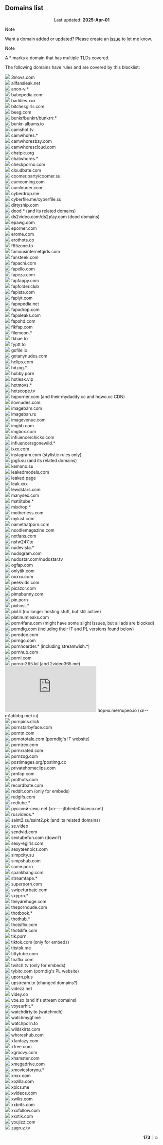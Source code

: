 ## Domains list
<p align=center>Last updated: <strong>2025-Apr-01</strong></p> <!-- for version 2025Apr01-1 -->
<!-- 173+ covered domains in list -->
<!-- Inactive favicon: https://camo.githubusercontent.com/62177e459817b4df36853ce721ce84ca4ec9c02bd04eac6159fcfb516f2c5e55/68747470733a2f2f692e696d6775722e636f6d2f774c586a6b75792e706e67 -> Use "(no longer active, due to be removed from list)", or remove them from the actual list and then remove them from here.
Generic favicon for domains without one: https://camo.githubusercontent.com/929bf5400adaa052864dbfd05652a2c9560cb8cf07c3dd2076498508eb5e2433/68747470733a2f2f692e696d6775722e636f6d2f6256686674394d2e706e67 -->

> [!NOTE]
> Want a domain added or updated? Please create an [issue](https://github.com/zDania4/blocklist/issues/new/choose) to let me know.

> [!NOTE]
> A \* marks a domain that has multiple TLDs covered.

The following domains have rules and are covered by this blocklist:

![](https://www.google.com/s2/favicons?sz=16&domain=3movs.com) 3movs.com  
![](https://www.google.com/s2/favicons?sz=16&domain=allfansleak.net) allfansleak.net  
![](https://www.google.com/s2/favicons?sz=16&domain=anon-v.com) anon-v.*  
![](https://www.google.com/s2/favicons?sz=16&domain=babepedia.com) babepedia.com  
![](https://www.google.com/s2/favicons?sz=16&domain=baddies.xxx) baddies.xxx  
![](https://www.google.com/s2/favicons?sz=16&domain=bitchesgirls.com) bitchesgirls.com  
![](https://www.google.com/s2/favicons?sz=16&domain=beeg.com) beeg.com  
![](https://camo.githubusercontent.com/e43ec5dbe7d394ade2dd558468e0080d8d9bbdaf8273dda36ec768827909e18b/68747470733a2f2f692e696d6775722e636f6d2f596370736c5a642e706e67) bunkr/bunkrr/bunkrrr.\*  
![](https://camo.githubusercontent.com/e43ec5dbe7d394ade2dd558468e0080d8d9bbdaf8273dda36ec768827909e18b/68747470733a2f2f692e696d6775722e636f6d2f596370736c5a642e706e67) bunkr-albums.io  
![](https://www.google.com/s2/favicons?sz=16&domain=camshot.tv) camshot.tv  
![](https://www.google.com/s2/favicons?sz=16&domain=camwhores.tv) camwhores.*  
![](https://www.google.com/s2/favicons?sz=16&domain=camwhoresbay.com) camwhoresbay.com  
![](https://www.google.com/s2/favicons?sz=16&domain=camwhorescloud.com) camwhorescloud.com  
![](https://camo.githubusercontent.com/74626c766e0716f93810d055cbc38362c3d30960fc5ae1979729ffbd656dd705/68747470733a2f2f692e696d6775722e636f6d2f39656e4d647a542e706e67) chatpic.org  
![](https://www.google.com/s2/favicons?sz=16&domain=chatwhores.com) chatwhores.*  
![](https://www.google.com/s2/favicons?sz=16&domain=checkporno.com) checkporno.com  
![](https://www.google.com/s2/favicons?sz=16&domain=cloudbate.com) cloudbate.com  
![](https://www.google.com/s2/favicons?sz=16&domain=coomer.party) coomer.party/coomer.su  
![](https://www.google.com/s2/favicons?sz=16&domain=cumcoming.com) cumcoming.com  
![](https://www.google.com/s2/favicons?sz=16&domain=cumlouder.com) cumlouder.com  
![](https://www.google.com/s2/favicons?sz=16&domain=cyberdrop.me) cyberdrop.me  
![](https://camo.githubusercontent.com/097117e18de01752215731d8f2887b321422c0374b0a6e6bc37e0ce287ee101c/68747470733a2f2f692e696d6775722e636f6d2f734449667652492e706e67) cyberfile.me/cyberfile.su  
![](https://www.google.com/s2/favicons?sz=16&domain=dirtyship.com) dirtyship.com  
![](https://www.google.com/s2/favicons?sz=16&domain=doodstream.com) dood.* (and its related domains)  
![](https://www.google.com/s2/favicons?sz=16&domain=doodstream.com) ds2video.com/ds2play.com (dood domains)  
![](https://www.google.com/s2/favicons?sz=16&domain=epawg.com) epawg.com  
![](https://www.google.com/s2/favicons?sz=16&domain=eporner.com) eporner.com  
![](https://www.google.com/s2/favicons?sz=16&domain=erome.com) erome.com  
![](https://www.google.com/s2/favicons?sz=16&domain=erothots.co) erothots.co  
![](https://www.google.com/s2/favicons?sz=16&domain=f95zone.to) f95zone.to  
![](https://www.google.com/s2/favicons?sz=16&domain=famousinternetgirls.com) famousinternetgirls.com  
![](https://www.google.com/s2/favicons?sz=16&domain=fansteek.com) fansteek.com  
![](https://www.google.com/s2/favicons?sz=16&domain=fapachi.com) fapachi.com  
![](https://www.google.com/s2/favicons?sz=16&domain=fapello.com) fapello.com  
![](https://www.google.com/s2/favicons?sz=16&domain=fapeza.com) fapeza.com  
![](https://www.google.com/s2/favicons?sz=16&domain=fapfappy.com) fapfappy.com  
![](https://www.google.com/s2/favicons?sz=16&domain=fapfolder.club) fapfolder.club  
![](https://www.google.com/s2/favicons?sz=16&domain=fapista.com) fapista.com  
![](https://www.google.com/s2/favicons?sz=16&domain=faplyt.com) faplyt.com  
![](https://camo.githubusercontent.com/f6931fb6b132e947ae6c4dae05af61c42a0d47ad88e5ad35a3d55606be66cac8/68747470733a2f2f6661706f70656469612e6e65742f66617669636f6e2d31367831362e706e67) fapopedia.net  
![](https://www.google.com/s2/favicons?sz=16&domain=fapodrop.com) fapodrop.com  
![](https://www.google.com/s2/favicons?sz=16&domain=fapoleaks.com) fapoleaks.com  
![](https://www.google.com/s2/favicons?sz=16&domain=faponhd.com) fapohd.com  
![](https://www.google.com/s2/favicons?sz=16&domain=fikfap.com) fikfap.com  
![](https://www.google.com/s2/favicons?sz=16&domain=filemoon.sx) filemoon.*  
![](https://www.google.com/s2/favicons?sz=16&domain=fkbae.to) fkbae.to  
![](https://www.google.com/s2/favicons?sz=16&domain=fyptt.to) fyptt.to  
![](https://www.google.com/s2/favicons?sz=16&domain=gofile.io) gofile.io  
![](https://www.google.com/s2/favicons?sz=16&domain=gotanynudes.com) gotanynudes.com  
![](https://www.google.com/s2/favicons?sz=16&domain=hclips.com) hclips.com  
![](https://www.google.com/s2/favicons?sz=16&domain=hdzog.com) hdzog.*  
![](https://www.google.com/s2/favicons?sz=16&domain=hobby.porn) hobby.porn  
![](https://www.google.com/s2/favicons?sz=16&domain=hotleak.vip) hotleak.vip  
![](https://www.google.com/s2/favicons?sz=16&domain=hotmovs.com) hotmovs.*  
![](https://www.google.com/s2/favicons?sz=16&domain=hotscope.tv) hotscope.tv  
![](https://www.google.com/s2/favicons?sz=16&domain=hqporner.com) hqporner.com (and their mydaddy.cc and hqwo.cc CDN)  
![](https://www.google.com/s2/favicons?sz=16&domain=ilovnudes.com) ilovnudes.com  
![](https://www.google.com/s2/favicons?sz=16&domain=imagebam.com) imagebam.com  
![](https://www.google.com/s2/favicons?sz=16&domain=imageban.ru) imageban.ru  
![](https://www.google.com/s2/favicons?sz=16&domain=imagevenue.com) imagevenue.com  
![](https://www.google.com/s2/favicons?sz=16&domain=imgbb.com) imgbb.com  
![](https://www.google.com/s2/favicons?sz=16&domain=imgbox.com) imgbox.com  
![](https://www.google.com/s2/favicons?sz=16&domain=influencerchicks.com) influencerchicks.com  
![](https://www.google.com/s2/favicons?sz=16&domain=influencersgonewild.com) influencersgonewild.*  
![](https://www.google.com/s2/favicons?sz=16&domain=ixxx.com) ixxx.com  
![](https://www.google.com/s2/favicons?sz=16&domain=instagram.com) instagram.com (stylistic rules only)  
![](https://www.google.com/s2/favicons?sz=16&domain=jpg5.su) jpg5.su (and its related domains)  
![](https://www.google.com/s2/favicons?sz=16&domain=kemono.su) kemono.su  
![](https://camo.githubusercontent.com/6b1470254b45cf9bba94596eb8a931a002e90185990e8e6910a8f3f7c7f7fd67/68747470733a2f2f6c65616b65646d6f64656c732e636f6d2f66617669636f6e2f66617669636f6e2d31367831362e706e67) leakedmodels.com  
![](https://www.google.com/s2/favicons?sz=16&domain=leaked.page) leaked.page  
![](https://www.google.com/s2/favicons?sz=16&domain=leak.xxx) leak.xxx  
![](https://www.google.com/s2/favicons?sz=16&domain=lewdstars.com) lewdstars.com  
![](https://www.google.com/s2/favicons?sz=16&domain=manysex.com) manysex.com  
![](https://www.google.com/s2/favicons?sz=16&domain=mat6tube.com) mat6tube.*  
![](https://www.google.com/s2/favicons?sz=16&domain=mixdrop.ps) mixdrop.*  
![](https://www.google.com/s2/favicons?sz=16&domain=motherless.com) motherless.com  
![](https://www.google.com/s2/favicons?sz=16&domain=mylust.com) mylust.com  
![](https://www.google.com/s2/favicons?sz=16&domain=namethatporn.com) namethatporn.com  
![](https://www.google.com/s2/favicons?sz=16&domain=noodlemagazine.com) noodlemagazine.com  
![](https://www.google.com/s2/favicons?sz=16&domain=notfans.com) notfans.com  
![](https://www.google.com/s2/favicons?sz=16&domain=nsfw247.to) nsfw247.to  
![](https://www.google.com/s2/favicons?sz=16&domain=nudevista.com) nudevista.*  
![](https://www.google.com/s2/favicons?sz=16&domain=nudogram.com) nudogram.com  
![](https://www.google.com/s2/favicons?sz=16&domain=nudostar.com) nudostar.com/nudostar.tv  
![](https://www.google.com/s2/favicons?sz=16&domain=ogfap.com) ogfap.com  
![](https://www.google.com/s2/favicons?sz=16&domain=onlytik.com) onlytik.com  
![](https://www.google.com/s2/favicons?sz=16&domain=ooxxx.com) ooxxx.com  
![](https://www.google.com/s2/favicons?sz=16&domain=peekvids.com) peekvids.com  
![](https://www.google.com/s2/favicons?sz=16&domain=picazor.com) picazor.com  
![](https://www.google.com/s2/favicons?sz=16&domain=pimpbunny.com) pimpbunny.com  
![](https://www.google.com/s2/favicons?sz=16&domain=pin.porn) pin.porn  
![](https://www.google.com/s2/favicons?sz=16&domain=pixhost.to) pixhost.*  
![](https://camo.githubusercontent.com/929bf5400adaa052864dbfd05652a2c9560cb8cf07c3dd2076498508eb5e2433/68747470733a2f2f692e696d6775722e636f6d2f6256686674394d2e706e67) pixl.li (no longer hosting stuff, but still active)  
![](https://www.google.com/s2/favicons?sz=16&domain=platinumleaks.com) platinumleaks.com  
![](https://www.google.com/s2/favicons?sz=16&domain=porn4fans.com) porn4fans.com (might have some slight issues, but all ads are blocked)  
![](https://www.google.com/s2/favicons?sz=16&domain=porndig.com) porndig.com (including their IT and PL versions found below)  
![](https://www.google.com/s2/favicons?sz=16&domain=porndoe.com) porndoe.com  
![](https://www.google.com/s2/favicons?sz=16&domain=porngo.com) porngo.com  
![](https://www.google.com/s2/favicons?sz=16&domain=pornhoarder.tv) pornhoarder.* (including streamwish.\*)  
![](https://www.google.com/s2/favicons?sz=16&domain=pornhub.com) pornhub.com   
![](https://www.google.com/s2/favicons?sz=16&domain=pornl.com) pornl.com  
![](https://www.google.com/s2/favicons?sz=16&domain=porno-365.lol) porno-365.lol (and 2video365.me)  
![](https://www.google.com/s2/favicons?sz=16&domain=порно.me) порно.me/порно.io (xn--m1abbbg.me/.io)  
![](https://www.google.com/s2/favicons?sz=16&domain=pornpics.click) pornpics.click  
![](https://www.google.com/s2/favicons?sz=16&domain=pornstarbyface.com) pornstarbyface.com  
![](https://www.google.com/s2/favicons?sz=16&domain=porntn.com) porntn.com  
![](https://www.google.com/s2/favicons?sz=16&domain=pornototale.com) pornototale.com (porndig's IT website)  
![](https://www.google.com/s2/favicons?sz=16&domain=porntrex.com) porntrex.com  
![](https://www.google.com/s2/favicons?sz=16&domain=pornxrated.com) pornxrated.com  
![](https://www.google.com/s2/favicons?sz=16&domain=pornzog.com) pornzog.com  
![](https://www.google.com/s2/favicons?sz=16&domain=postimages.org) postimages.org/postimg.cc  
![](https://www.google.com/s2/favicons?sz=16&domain=privatehomeclips.com) privatehomeclips.com  
![](https://www.google.com/s2/favicons?sz=16&domain=prnfap.com) prnfap.com  
![](https://www.google.com/s2/favicons?sz=16&domain=prothots.com) prothots.com  
![](https://www.google.com/s2/favicons?sz=16&domain=recordbate.com) recordbate.com  
![](https://www.google.com/s2/favicons?sz=16&domain=reddit.com) reddit.com (only for embeds)  
![](https://www.google.com/s2/favicons?sz=16&domain=redgifs.com) redgifs.com  
![](https://www.google.com/s2/favicons?sz=16&domain=redtube.com) redtube.*  
![](https://www.google.com/s2/favicons?sz=16&domain=русский-секс.net) русский-секс.net (xn----jtbhede0biaeco.net)  
![](https://www.google.com/s2/favicons?sz=16&domain=rusvideos.day) rusvideos.*  
![](https://www.google.com/s2/favicons?sz=16&domain=saint2.su) saint2.su/saint2.pk (and its related domains)  
![](https://www.google.com/s2/favicons?sz=16&domain=se.video) se.video  
![](https://www.google.com/s2/favicons?sz=16&domain=sendvid.com) sendvid.com  
![](https://camo.githubusercontent.com/929bf5400adaa052864dbfd05652a2c9560cb8cf07c3dd2076498508eb5e2433/68747470733a2f2f692e696d6775722e636f6d2f6256686674394d2e706e67) sextubefun.com (down?)  
![](https://www.google.com/s2/favicons?sz=16&domain=sexy-egirls.com) sexy-egirls.com  
![](https://www.google.com/s2/favicons?sz=16&domain=sexyteenpics.com) sexyteenpics.com  
![](https://www.google.com/s2/favicons?sz=16&domain=simpcity.su) simpcity.su  
![](https://www.google.com/s2/favicons?sz=16&domain=simpshub.com) simpshub.com  
![](https://www.google.com/s2/favicons?sz=16&domain=some.porn) some.porn  
![](https://www.google.com/s2/favicons?sz=16&domain=spankbang.com) spankbang.com  
![](https://www.google.com/s2/favicons?sz=16&domain=streamtape.com) streamtape.*  
![](https://www.google.com/s2/favicons?sz=16&domain=superporn.com) superporn.com  
![](https://www.google.com/s2/favicons?sz=16&domain=swipeturbate.com) swipeturbate.com  
![](https://www.google.com/s2/favicons?sz=16&domain=sxyprn.com) sxyprn.*  
![](https://www.google.com/s2/favicons?sz=16&domain=theyarehuge.com) theyarehuge.com  
![](https://www.google.com/s2/favicons?sz=16&domain=theporndude.com) theporndude.com  
![](https://www.google.com/s2/favicons?sz=16&domain=thotbook.co) thotbook.*  
![](https://www.google.com/s2/favicons?sz=16&domain=thothub.com) thothub.*  
![](https://www.google.com/s2/favicons?sz=16&domain=thotsflix.com) thotsflix.com  
![](https://www.google.com/s2/favicons?sz=16&domain=thotslife.com) thotslife.com  
![](https://www.google.com/s2/favicons?sz=16&domain=tik.porn) tik.porn  
![](https://www.google.com/s2/favicons?sz=16&domain=tiktok.com) tiktok.com (only for embeds)  
![](https://www.google.com/s2/favicons?sz=16&domain=titstok.me) titstok.me  
![](https://www.google.com/s2/favicons?sz=16&domain=tittytube.com) tittytube.com  
![](https://www.google.com/s2/favicons?sz=16&domain=tnaflix.com) tnaflix.com  
![](https://www.google.com/s2/favicons?sz=16&domain=twitch.tv) twitch.tv (only for embeds)  
![](https://www.google.com/s2/favicons?sz=16&domain=tybito.com) tybito.com (porndig's PL website)  
![](https://camo.githubusercontent.com/929bf5400adaa052864dbfd05652a2c9560cb8cf07c3dd2076498508eb5e2433/68747470733a2f2f692e696d6775722e636f6d2f6256686674394d2e706e67) uporn.plus  
![](https://camo.githubusercontent.com/48363bccd925c693281f7be3aa859f314e997ea253775e6e4022b1c7463c3e4b/68747470733a2f2f7777772e676f6f676c652e636f6d2f73322f66617669636f6e733f737a3d313626646f6d61696e3d757073747265616d2e746f) upstream.to (changed domains?)  
![](https://www.google.com/s2/favicons?sz=16&domain=videzz.net) videzz.net  
![](https://www.google.com/s2/favicons?sz=16&domain=videy.co) videy.co  
![](https://www.google.com/s2/favicons?sz=16&domain=voe.sx) voe.sx (and it's stream domains)  
![](https://www.google.com/s2/favicons?sz=16&domain=voyeurhit.com) voyeurhit.*  
![](https://www.google.com/s2/favicons?sz=16&domain=watchdirty.to) watchdirty.to (watchmdh)  
![](https://www.google.com/s2/favicons?sz=16&domain=watchmygf.me) watchmygf.me  
![](https://www.google.com/s2/favicons?sz=16&domain=watchporn.to) watchporn.to  
![](https://www.google.com/s2/favicons?sz=16&domain=wildskirts.com) wildskirts.com  
![](https://www.google.com/s2/favicons?sz=16&domain=whoreshub.com) whoreshub.com  
![](https://www.google.com/s2/favicons?sz=16&domain=xfantazy.com) xfantazy.com  
![](https://www.google.com/s2/favicons?sz=16&domain=xfree.com) xfree.com  
![](https://www.google.com/s2/favicons?sz=16&domain=xgroovy.com) xgroovy.com  
![](https://www.google.com/s2/favicons?sz=16&domain=xhamster.com) xhamster.com  
![](https://www.google.com/s2/favicons?sz=16&domain=xmegadrive.com) xmegadrive.com  
![](https://www.google.com/s2/favicons?sz=16&domain=xmoviesforyou.com) xmoviesforyou.*  
![](https://www.google.com/s2/favicons?sz=16&domain=xnxx.com) xnxx.com  
![](https://www.google.com/s2/favicons?sz=16&domain=xozilla.com) xozilla.com  
![](https://www.google.com/s2/favicons?sz=16&domain=xpics.me) xpics.me  
![](https://www.google.com/s2/favicons?sz=16&domain=xvideos.com) xvideos.com  
![](https://www.google.com/s2/favicons?sz=16&domain=xwiks.com) xwiks.com  
![](https://www.google.com/s2/favicons?sz=16&domain=xxbrits.com) xxbrits.com  
![](https://www.google.com/s2/favicons?sz=16&domain=xxxfollow.com) xxxfollow.com  
![](https://www.google.com/s2/favicons?sz=16&domain=xxxtik.com) xxxtik.com  
![](https://www.google.com/s2/favicons?sz=16&domain=youjizz.com) youjizz.com  
![](https://www.google.com/s2/favicons?sz=16&domain=zagruz.tv) zagruz.tv  

<p align=right><strong>173</strong> | ☺</p>
